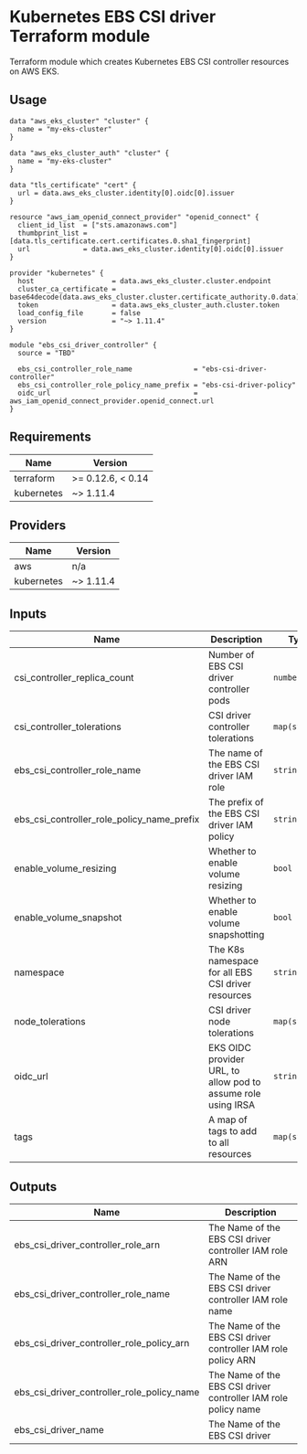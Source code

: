# Kubernetes EBS CSI driver Terraform module 

Terraform module which creates Kubernetes EBS CSI controller resources on AWS EKS.

## Usage

```hcl
data "aws_eks_cluster" "cluster" {
  name = "my-eks-cluster"
}

data "aws_eks_cluster_auth" "cluster" {
  name = "my-eks-cluster"
}

data "tls_certificate" "cert" {
  url = data.aws_eks_cluster.identity[0].oidc[0].issuer
}

resource "aws_iam_openid_connect_provider" "openid_connect" {
  client_id_list  = ["sts.amazonaws.com"]
  thumbprint_list = [data.tls_certificate.cert.certificates.0.sha1_fingerprint]
  url             = data.aws_eks_cluster.identity[0].oidc[0].issuer
}

provider "kubernetes" {
  host                   = data.aws_eks_cluster.cluster.endpoint
  cluster_ca_certificate = base64decode(data.aws_eks_cluster.cluster.certificate_authority.0.data)
  token                  = data.aws_eks_cluster_auth.cluster.token
  load_config_file       = false
  version                = "~> 1.11.4"
}

module "ebs_csi_driver_controller" {
  source = "TBD"

  ebs_csi_controller_role_name               = "ebs-csi-driver-controller"
  ebs_csi_controller_role_policy_name_prefix = "ebs-csi-driver-policy"
  oidc_url                                   = aws_iam_openid_connect_provider.openid_connect.url
}
```

<!-- BEGINNING OF PRE-COMMIT-TERRAFORM DOCS HOOK -->
## Requirements

| Name | Version |
|------|---------|
| terraform | >= 0.12.6, < 0.14 |
| kubernetes | ~> 1.11.4 |

## Providers

| Name | Version |
|------|---------|
| aws | n/a |
| kubernetes | ~> 1.11.4 |

## Inputs

| Name | Description | Type | Default | Required |
|------|-------------|------|---------|:--------:|
| csi\_controller\_replica\_count | Number of EBS CSI driver controller pods | `number` | `2` | no |
| csi\_controller\_tolerations | CSI driver controller tolerations | `map(string)` | `{}` | no |
| ebs\_csi\_controller\_role\_name | The name of the EBS CSI driver IAM role | `string` | `"ebs-csi-driver-controller"` | no |
| ebs\_csi\_controller\_role\_policy\_name\_prefix | The prefix of the EBS CSI driver IAM policy | `string` | `"ebs-csi-driver-policy"` | no |
| enable\_volume\_resizing | Whether to enable volume resizing | `bool` | `false` | no |
| enable\_volume\_snapshot | Whether to enable volume snapshotting | `bool` | `false` | no |
| namespace | The K8s namespace for all EBS CSI driver resources | `string` | `"kube-system"` | no |
| node\_tolerations | CSI driver node tolerations | `map(string)` | `{}` | no |
| oidc\_url | EKS OIDC provider URL, to allow pod to assume role using IRSA | `string` | n/a | yes |
| tags | A map of tags to add to all resources | `map(string)` | `{}` | no |

## Outputs

| Name | Description |
|------|-------------|
| ebs\_csi\_driver\_controller\_role\_arn | The Name of the EBS CSI driver controller IAM role ARN |
| ebs\_csi\_driver\_controller\_role\_name | The Name of the EBS CSI driver controller IAM role name |
| ebs\_csi\_driver\_controller\_role\_policy\_arn | The Name of the EBS CSI driver controller IAM role policy ARN |
| ebs\_csi\_driver\_controller\_role\_policy\_name | The Name of the EBS CSI driver controller IAM role policy name |
| ebs\_csi\_driver\_name | The Name of the EBS CSI driver |

<!-- END OF PRE-COMMIT-TERRAFORM DOCS HOOK -->